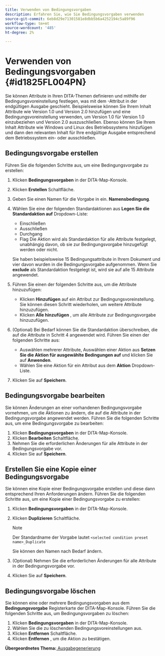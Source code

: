 ```yaml
---
title: Verwenden von Bedingungsvorgaben
description: Erfahren Sie, wie Sie Bedingungsvorgaben verwenden
source-git-commit: 6eb8d29e71301581e8dbb5b6a4252194c5a89f96
workflow-type: tm+mt
source-wordcount: '485'
ht-degree: 2%

---
```



# Verwenden von Bedingungsvorgaben {#id1825FL004PN}

Sie können Attribute in Ihren DITA-Themen definieren und mithilfe der Bedingungsvoreinstellung festlegen, was mit dem -Attribut in der endgültigen Ausgabe geschieht. Beispielsweise können Sie Ihrem Inhalt Attribute wie Version 1.0 und Version 2.0 hinzufügen und eine Bedingungsvoreinstellung verwenden, um Version 1.0 für Version 1.0 einzubeziehen und Version 2.0 auszuschließen. Ebenso können Sie Ihrem Inhalt Attribute wie Windows und Linux des Betriebssystems hinzufügen und dann den relevanten Inhalt für Ihre endgültige Ausgabe entsprechend dem Betriebssystem ein- oder ausschließen.

## Bedingungsvorgabe erstellen

Führen Sie die folgenden Schritte aus, um eine Bedingungsvorgabe zu erstellen:

1. Klicken **Bedingungsvorgaben** in der DITA-Map-Konsole.
1. Klicken **Erstellen** Schaltfläche.
1. Geben Sie einen Namen für die Vorgabe in ein. **Namensbedingung**.
1. Wählen Sie eine der folgenden Standardaktionen aus **Legen Sie die Standardaktion auf** Dropdown-Liste:

   - Einschließen
   - Ausschließen
   - Durchgang
   - Flag Die Aktion wird als Standardaktion für alle Attribute festgelegt, unabhängig davon, ob sie zur Bedingungsvorgabe hinzugefügt werden oder nicht.

   Sie haben beispielsweise 15 Bedingungsattribute in Ihrem Dokument und vier davon wurden in die Bedingungsvorgabe aufgenommen. Wenn Sie **exclude** als Standardaktion festgelegt ist, wird sie auf alle 15 Attribute angewendet.

1. Führen Sie einen der folgenden Schritte aus, um die Attribute hinzuzufügen:
   - Klicken **Hinzufügen** auf ein Attribut zur Bedingungsvoreinstellung. Sie können diesen Schritt wiederholen, um weitere Attribute hinzuzufügen.
   - Klicken **Alle hinzufügen** , um alle Attribute zur Bedingungsvorgabe hinzuzufügen.
1. \(Optional\) Bei Bedarf können Sie die Standardaktion überschreiben, die auf die Attribute in Schritt 4 angewendet wird. Führen Sie einen der folgenden Schritte aus:
   - Auswählen mehrerer Attribute, Auswählen einer Aktion aus **Setzen Sie die Aktion für ausgewählte Bedingungen auf** und klicken Sie auf **Anwenden**.
   - Wählen Sie eine Aktion für ein Attribut aus dem **Aktion** Dropdown-Liste.
1. Klicken Sie auf **Speichern**.

## Bedingungsvorgabe bearbeiten

Sie können Änderungen an einer vorhandenen Bedingungsvorgabe vornehmen, um die Aktionen zu ändern, die auf die Attribute in der Bedingungsvorgabe angewendet werden. Führen Sie die folgenden Schritte aus, um eine Bedingungsvorgabe zu bearbeiten:

1. Klicken **Bedingungsvorgaben** in der DITA-Map-Konsole.
1. Klicken **Bearbeiten** Schaltfläche.
1. Nehmen Sie die erforderlichen Änderungen für alle Attribute in der Bedingungsvorgabe vor.
1. Klicken Sie auf **Speichern**.

## Erstellen Sie eine Kopie einer Bedingungsvorgabe

Sie können eine Kopie einer Bedingungsvorgabe erstellen und diese dann entsprechend Ihren Anforderungen ändern. Führen Sie die folgenden Schritte aus, um eine Kopie einer Bedingungsvorgabe zu erstellen:

1. Klicken **Bedingungsvorgaben** in der DITA-Map-Konsole.
1. Klicken **Duplizieren** Schaltfläche.

   >[!NOTE]
   >
   > Der Standardname der Vorgabe lautet `<selected condition preset name>_Duplicate`

   Sie können den Namen nach Bedarf ändern.

1. \(Optional\) Nehmen Sie die erforderlichen Änderungen für alle Attribute in der Bedingungsvorgabe vor.
1. Klicken Sie auf **Speichern**.

## Bedingungsvorgabe löschen

Sie können eine oder mehrere Bedingungsvorgaben aus dem **Bedingungsvorgabe** Registerkarte der DITA-Map-Konsole. Führen Sie die folgenden Schritte aus, um Bedingungsvorgaben zu löschen:

1. Klicken **Bedingungsvorgaben** in der DITA-Map-Konsole.
1. Wählen Sie die zu löschenden Bedingungsvoreinstellungen aus.
1. Klicken **Entfernen** Schaltfläche.
1. Klicken **Entfernen** , um die Aktion zu bestätigen.

**Übergeordnetes Thema:**[ Ausgabegenerierung](generate-output.md)

